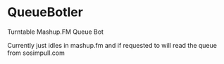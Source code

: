 QueueBotler
===========

Turntable Mashup.FM Queue Bot

Currently just idles in mashup.fm and if requested to will read the queue from sosimpull.com